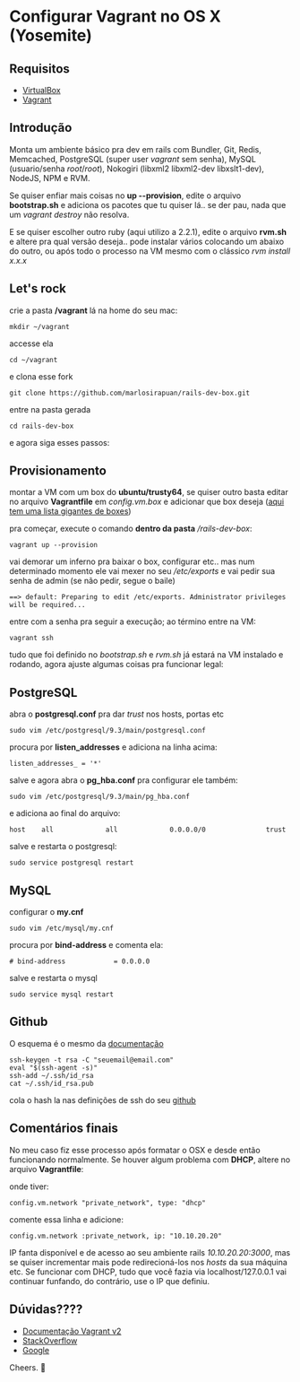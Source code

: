 # Configurar Vagrant no OS X (Yosemite)
## Requisitos

* [VirtualBox](https://www.virtualbox.org)
* [Vagrant](http://vagrantup.com)

## Introdução
Monta um ambiente básico pra dev em rails com Bundler, Git, Redis, Memcached, PostgreSQL (super user _vagrant_ sem senha), MySQL (usuario/senha _root_/_root_), Nokogiri (libxml2 libxml2-dev libxslt1-dev), NodeJS, NPM e RVM.

Se quiser enfiar mais coisas no **up --provision**, edite o arquivo **bootstrap.sh** e adiciona os pacotes que tu quiser lá.. se der pau, nada que um _vagrant destroy_ não resolva.

E se quiser escolher outro ruby (aqui utilizo a 2.2.1), edite o arquivo **rvm.sh** e altere pra qual versão deseja.. pode instalar vários colocando um abaixo do outro, ou após todo o processo na VM mesmo com o clássico _rvm install x.x.x_

## Let's rock
crie a pasta **/vagrant** lá na home do seu mac:

    mkdir ~/vagrant

accesse ela

    cd ~/vagrant
    
e clona esse fork

    git clone https://github.com/marlosirapuan/rails-dev-box.git

entre na pasta gerada

    cd rails-dev-box

e agora siga esses passos:

## Provisionamento

montar a VM com um box do **ubuntu/trusty64**, se quiser outro basta editar no arquivo **Vagrantfile** em _config.vm.box_ e adicionar que box deseja ([aqui tem uma lista gigantes de boxes](http://www.vagrantbox.es/))

pra começar, execute o comando **dentro da pasta** _/rails-dev-box_:

    vagrant up --provision
    
vai demorar um inferno pra baixar o box, configurar etc.. mas num determinado momento ele vai mexer no seu _/etc/exports_ e vai pedir sua senha de admin (se não pedir, segue o baile)

    ==> default: Preparing to edit /etc/exports. Administrator privileges will be required...

entre com a senha pra seguir a execução; ao término entre na VM:

    vagrant ssh

tudo que foi definido no _bootstrap.sh_ e _rvm.sh_ já estará na VM instalado e rodando, agora ajuste algumas coisas pra funcionar legal:

## PostgreSQL
abra o **postgresql.conf** pra dar _trust_ nos hosts, portas etc

    sudo vim /etc/postgresql/9.3/main/postgresql.conf
    
procura por **listen_addresses** e adiciona na linha acima:

    listen_addresses_ = '*'

salve e agora abra o **pg_hba.conf** pra configurar ele também:

    sudo vim /etc/postgresql/9.3/main/pg_hba.conf 
    
e adiciona ao final do arquivo:

    host    all             all             0.0.0.0/0               trust

salve e restarta o postgresql: 

    sudo service postgresql restart

## MySQL
configurar o **my.cnf**

    sudo vim /etc/mysql/my.cnf
    
procura por **bind-address** e comenta ela:

    # bind-address            = 0.0.0.0

salve e restarta o mysql

    sudo service mysql restart

## Github

O esquema é o mesmo da [documentação](https://help.github.com/articles/generating-ssh-keys/)

    ssh-keygen -t rsa -C "seuemail@email.com"
    eval "$(ssh-agent -s)"
    ssh-add ~/.ssh/id_rsa
    cat ~/.ssh/id_rsa.pub

cola o hash la nas definições de ssh do seu [github](https://github.com/settings/ssh)

## Comentários finais
No meu caso fiz esse processo após formatar o OSX e desde então funcionando normalmente. Se houver algum problema com **DHCP**, altere no arquivo **Vagrantfile**:

onde tiver:

    config.vm.network "private_network", type: "dhcp"
  
comente essa linha e adicione:

    config.vm.network :private_network, ip: "10.10.20.20"

IP fanta disponível e de acesso ao seu ambiente rails _10.10.20.20:3000_, mas se quiser incrementar mais pode redirecioná-los nos _hosts_ da sua máquina etc. Se funcionar com DHCP, tudo que você fazia via localhost/127.0.0.1 vai continuar funfando, do contrário, use o IP que definiu.

## Dúvidas????

* [Documentação Vagrant v2](http://docs.vagrantup.com/v2/)
* [StackOverflow](http://stackoverflow.com)
* [Google](http://google.com)

Cheers. :beers:
